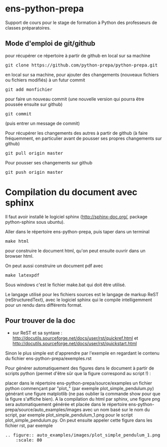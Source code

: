 ens-python-prepa
=================

Support de cours pour le stage de formation à Python des professeurs de
classes préparatoires.

Mode d'emploi de git/github
---------------------------

pour récupérer ce répertoire à partir de github en local sur sa machine

<pre>
git clone https://github.com/python-prepa/python-prepa.git
</pre>

en local sur sa machine, pour ajouter des changements (nouveaux fichiers
ou fichiers modifiés) à un futur commit

<pre>
git add monfichier
</pre>

pour faire un nouveau commit (une nouvelle version qui pourra être
poussée ensuite sur github)

<pre>
git commit
</pre>

(puis entrer un message de commit)

Pour récupérer les changements des autres à partir de github (à faire
fréquemment, en particulier avant de pousser ses propres changements sur
github)

<pre>
git pull origin master
</pre>

Pour pousser ses changements sur github

<pre>
git push origin master
</pre>

Compilation du document avec sphinx
====================================

Il faut avoir installé le logiciel sphinx (http://sphinx-doc.org/,
package python-sphinx sous ubuntu).

Aller dans le répertoire ens-python-prepa, puis taper dans un terminal

<pre>
make html
</pre>

pour construire le document html, qu'on peut ensuite ouvrir dans un
browser html.

On peut aussi construire un document pdf avec

<pre>
make latexpdf
</pre>

Sous windows c'est le fichier make.bat qui doit être utilisé.

Le langage utilisé pour les fichiers sources est le langage de markup
ReST (reStructuredText), avec le logiciel sphinx qui le compile
intelligemment pour un rendu dans différents format. 

Pour trouver de la doc
----------------------

 * sur ReST et sa syntaxe :
   http://docutils.sourceforge.net/docs/user/rst/quickref.html et 
   http://docutils.sourceforge.net/docs/user/rst/quickstart.html

Sinon le plus simple est  d'apprendre par l'exemple en regardant le
contenu du fichier ens-python-prepa/exemples.rst

Pour générer automatiquement des figures dans le document à partir de
scripts python (permet d'être sûr que la figure correspond au script !) : 

placer dans le répertoire ens-python-prepa/source/examples un fichier
python commençant par "plot_" (par exemple plot_simple_pendulum.py)
générant une figure matplotlib (ne pas oublier la commande show pour que
la figure s'affiche bien). A la compilation du html par sphinx, une figure png
sera automatiquement générée et placée dans le répertoire
ens-python-prepa/source/auto_examples/images avec un nom basé sur le nom du
script, par exemple plot_simple_pendulum_1.png pour le script
plot_simple_pendulum.py. On peut ensuite appeler cette figure dans les
fichier rst, par exemple 

<pre>
.. figure:: auto_examples/images/plot_simple_pendulum_1.png
    :scale: 80
 
</pre>

